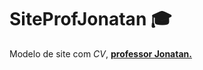 # SiteProfJonatan :mortar_board:
 Modelo de site com *CV*, [**professor Jonatan.**](https://jonatan-vitae.netlify.app/index.html)
